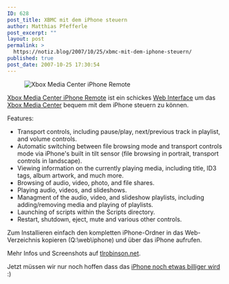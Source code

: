 ```yaml
---
ID: 628
post_title: XBMC mit dem iPhone steuern
author: Matthias Pfefferle
post_excerpt: ""
layout: post
permalink: >
  https://notiz.blog/2007/10/25/xbmc-mit-dem-iphone-steuern/
published: true
post_date: 2007-10-25 17:30:54
---
```

<!-- wp:image {"align":"center"} -->
<figure class="wp-block-image aligncenter"><img src="https://notiz.blog/wp-content/uploads/2007/10/xbmciphone-screenshot.png" alt="Xbox Media Center iPhone Remote" /></figure>
<!-- /wp:image -->

<!-- wp:paragraph -->
<p><a href="http://tlrobinson.net/projects/xbmciphone/">Xbox Media Center iPhone Remote</a> ist ein schickes <a href="http://www.xboxmediacenter.com/wiki/index.php?title=The_Web_Interface">Web Interface</a> um das <a href="http://www.xboxmediacenter.com/">Xbox Media Center</a> bequem mit dem iPhone steuern zu können.</p>
<!-- /wp:paragraph -->

<!-- wp:paragraph -->
<p>Features:</p>
<!-- /wp:paragraph -->

<!-- wp:list -->
<ul>
	<li>Transport controls, including pause/play, next/previous track in playlist, and volume controls.</li>
	<li>Automatic switching between file browsing mode and transport controls mode via iPhone's built in tilt sensor (file browsing in portrait, transport controls in landscape).</li>
	<li>Viewing information on the currently playing media, including title, ID3 tags, album artwork, and much more.</li>
	<li>Browsing of audio, video, photo, and file shares.</li>
	<li>Playing audio, videos, and slideshows.</li>
	<li>Managment of the audio, video, and slideshow playlists, including adding/removing media and playing of playlists.</li>
	<li>Launching of scripts within the Scripts directory.</li>
	<li>Restart, shutdown, eject, mute and various other controls.</li>
</ul>
<!-- /wp:list -->

<!-- wp:paragraph -->
<p>Zum Installieren einfach den kompletten iPhone-Ordner in das Web-Verzeichnis kopieren (Q:\web\iphone) und über das iPhone aufrufen.</p>
<!-- /wp:paragraph -->

<!-- wp:paragraph -->
<p>Mehr Infos und Screenshots auf <a href="http://tlrobinson.net/projects/xbmciphone/">tlrobinson.net</a>.</p>
<!-- /wp:paragraph -->

<!-- wp:paragraph -->
<p>Jetzt müssen wir nur noch hoffen dass das <a href="http://webstandard.kulando.de/post/2007/10/24/t-mobile_tarife_fur_iphone">iPhone noch etwas billiger wird</a> :)</p>
<!-- /wp:paragraph -->